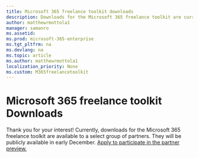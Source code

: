 ```yaml
---
title: Microsoft 365 freelance toolkit downloads 
description: Downloads for the Microsoft 365 freelance toolkit are currently only available to select customers.
author: matthewrmottola1
manager: samanro
ms.assetid: 
ms.prod: microsoft-365-enterprise
ms.tgt_pltfrm: na
ms.devlang: na
ms.topic: article
ms.author: matthewrmottola1
localization_priority: None 
ms.custom: M365freelancetoolkit
---
```

Microsoft 365 freelance toolkit Downloads
=========================================

Thank you for your interest! Currently, downloads for the Microsoft 365 freelance toolkit are available to a select group of partners. They will be publicly available in early December. [Apply to participate in the partner preview.](https://forms.office.com/Pages/ResponsePage.aspx?id=v4j5cvGGr0GRqy180BHbRyFR4rWSfFFLorGIaWbYznpUQU1LUDJCQUE0T1BIUFdFRlIwWUg3N1BXTy4u)